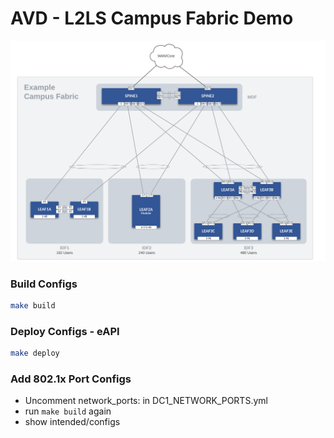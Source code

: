 # AVD - L2LS Campus Fabric Demo

![Figure: 1](images/campus_topo.svg)

### Build Configs

``` bash
make build
```

### Deploy Configs - eAPI

``` bash
make deploy
```

### Add 802.1x Port Configs

- Uncomment network_ports: in DC1_NETWORK_PORTS.yml
- run `make build` again
- show intended/configs